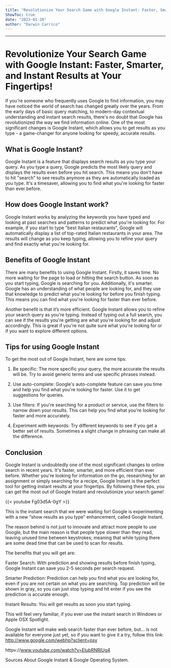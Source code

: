 ```yaml
---
title: "Revolutionize Your Search Game with Google Instant: Faster, Smarter, and Instant Results at Your Fingertips!"
ShowToc: true 
date: "2023-01-20"
author: "Darwin Carrico"
---
```

*****
# Revolutionize Your Search Game with Google Instant: Faster, Smarter, and Instant Results at Your Fingertips!

If you're someone who frequently uses Google to find information, you may have noticed the world of search has changed greatly over the years. From the early days of basic query matching, to modern-day contextual understanding and instant search results, there's no doubt that Google has revolutionized the way we find information online. One of the most significant changes is Google Instant, which allows you to get results as you type - a game-changer for anyone looking for speedy, accurate results.

## What is Google Instant?

Google Instant is a feature that displays search results as you type your query. As you type a query, Google predicts the most likely query and displays the results even before you hit search. This means you don't have to hit "search" to see results anymore as they are automatically loaded as you type. It's a timesaver, allowing you to find what you're looking for faster than ever before.

## How does Google Instant work?

Google Instant works by analyzing the keywords you have typed and looking at past searches and patterns to predict what you're looking for. For example, if you start to type "best Italian restaurants", Google will automatically display a list of top-rated Italian restaurants in your area. The results will change as you keep typing, allowing you to refine your query and find exactly what you're looking for.

## Benefits of Google Instant

There are many benefits to using Google Instant. Firstly, it saves time. No more waiting for the page to load or hitting the search button. As soon as you start typing, Google is searching for you. Additionally, it's smarter. Google has an understanding of what people are looking for, and they use that knowledge to predict what you're looking for before you finish typing. This means you can find what you're looking for faster than ever before.

Another benefit is that it’s more efficient. Google Instant allows you to refine your search query as you're typing. Instead of typing out a full search, you can see if the results you're getting are what you're looking for and adjust accordingly. This is great if you're not quite sure what you're looking for or if you want to explore different options.

## Tips for using Google Instant

To get the most out of Google Instant, here are some tips:

1. Be specific: The more specific your query, the more accurate the results will be. Try to avoid generic terms and use specific phrases instead.

2. Use auto-complete: Google's auto-complete feature can save you time and help you find what you're looking for faster. Use it to get suggestions for queries.

3. Use filters: If you're searching for a product or service, use the filters to narrow down your results. This can help you find what you're looking for faster and more accurately.

4. Experiment with keywords: Try different keywords to see if you get a better set of results. Sometimes a slight change in phrasing can make all the difference.

## Conclusion

Google Instant is undoubtedly one of the most significant changes to online search in recent years. It's faster, smarter, and more efficient than ever before. Whether you're looking for information on the go, researching for an assignment or simply searching for a recipe, Google Instant is the perfect tool for getting instant results at your fingertips. By following these tips, you can get the most out of Google Instant and revolutionize your search game!

{{< youtube Fg03d5A-0gY >}} 



This is the instant search that we were waiting for! Google is experimenting with a new “show results as you type” enhancement, called Google Instant.
 
The reason behind is not just to innovate and attract more people to use Google, but the main reason is that people type slower than they read, leaving unused time between keystrokes; meaning that while typing there are some dead time that can be used to scan for results.
 

 
The benefits that you will get are:
 
Faster Search: With prediction and showing results before finish typing, Google Instant can save you 2-5 seconds per search request.
 
Smarter Prediction: Prediction can help you find what you are looking for, even if you are not certain on what you are searching. Top prediction will be shown in gray, so you can just stop typing and hit enter if you see the prediction is accurate enough.
 
Instant Results: You will get results as soon you start typing.
 
This will feel very familiar, if you ever use the instant search in Windows or Apple OSX Spotlight.
 
Google Instant will make web search faster than ever before, but… is not available for everyone just yet, so if you want to give it a try, follow this link: http://www.google.com/webhp?sclient=psy
 
httpv://www.youtube.com/watch?v=ElubRNRIUg4
 
Sources About Google Instant & Google Operating System.




